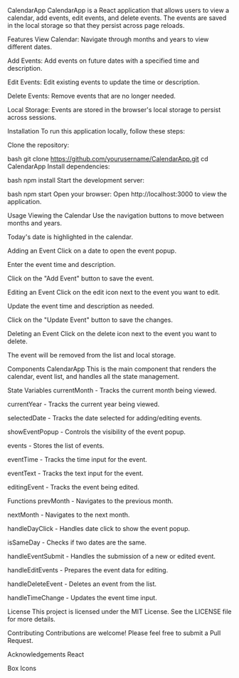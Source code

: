 CalendarApp
CalendarApp is a React application that allows users to view a calendar, add events, edit events, and delete events. The events are saved in the local storage so that they persist across page reloads.

Features
View Calendar: Navigate through months and years to view different dates.

Add Events: Add events on future dates with a specified time and description.

Edit Events: Edit existing events to update the time or description.

Delete Events: Remove events that are no longer needed.

Local Storage: Events are stored in the browser's local storage to persist across sessions.

Installation
To run this application locally, follow these steps:

Clone the repository:

bash
git clone https://github.com/yourusername/CalendarApp.git
cd CalendarApp
Install dependencies:

bash
npm install
Start the development server:

bash
npm start
Open your browser: Open http://localhost:3000 to view the application.

Usage
Viewing the Calendar
Use the navigation buttons to move between months and years.

Today's date is highlighted in the calendar.

Adding an Event
Click on a date to open the event popup.

Enter the event time and description.

Click on the "Add Event" button to save the event.

Editing an Event
Click on the edit icon next to the event you want to edit.

Update the event time and description as needed.

Click on the "Update Event" button to save the changes.

Deleting an Event
Click on the delete icon next to the event you want to delete.

The event will be removed from the list and local storage.

Components
CalendarApp
This is the main component that renders the calendar, event list, and handles all the state management.

State Variables
currentMonth - Tracks the current month being viewed.

currentYear - Tracks the current year being viewed.

selectedDate - Tracks the date selected for adding/editing events.

showEventPopup - Controls the visibility of the event popup.

events - Stores the list of events.

eventTime - Tracks the time input for the event.

eventText - Tracks the text input for the event.

editingEvent - Tracks the event being edited.

Functions
prevMonth - Navigates to the previous month.

nextMonth - Navigates to the next month.

handleDayClick - Handles date click to show the event popup.

isSameDay - Checks if two dates are the same.

handleEventSubmit - Handles the submission of a new or edited event.

handleEditEvents - Prepares the event data for editing.

handleDeleteEvent - Deletes an event from the list.

handleTimeChange - Updates the event time input.

License
This project is licensed under the MIT License. See the LICENSE file for more details.

Contributing
Contributions are welcome! Please feel free to submit a Pull Request.

Acknowledgements
React

Box Icons